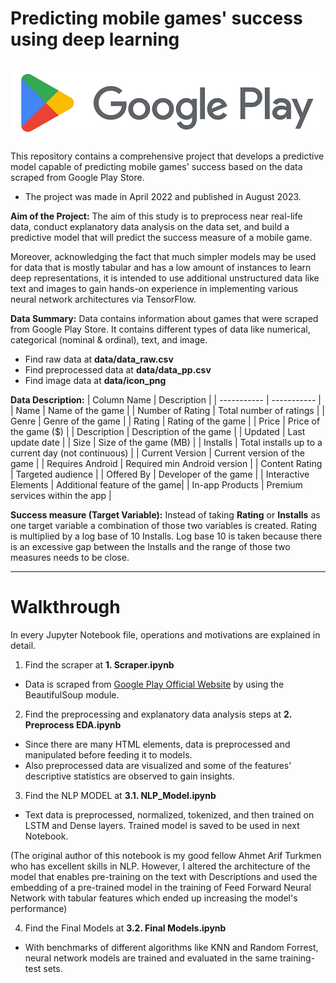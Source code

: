 # Predicting mobile games' success using deep learning <br/><br/> ![Screenshot](data/GPLogo.png "Google Play Logo")

This repository contains a comprehensive project that develops a predictive model capable of predicting mobile games' success based on the data scraped from Google Play Store.

* The project was made in April 2022 and published in August 2023.

**Aim of the Project:**
The aim of this study is to preprocess near real-life data, conduct explanatory data analysis on the data set, and build a predictive model that will predict the success measure of a mobile game. 

Moreover, acknowledging the fact that much simpler models may be used for data that is mostly tabular and has a low amount of instances to learn deep representations, it is intended to use additional unstructured data like text and images to gain hands-on experience in implementing various neural network architectures via TensorFlow.

**Data Summary:**
Data contains information about games that were scraped from Google Play Store. It contains different types of data like numerical, categorical (nominal & ordinal), text, and image.

* Find raw data at **data/data_raw.csv**
* Find preprocessed data at **data/data_pp.csv**
* Find image data at **data/icon_png**


**Data Description:**
| Column Name          | Description |
| -----------          | ----------- |
| Name                 | Name of the game | 
| Number of Rating     | Total number of ratings |
| Genre                | Genre of the game |
| Rating               | Rating of the game |
| Price                | Price of the game ($) |
| Description          | Description of the game |
| Updated              | Last update date |
| Size                 | Size of the game (MB) |
| Installs             | Total installs up to a current day (not continuous) |
| Current Version      | Current version of the game |
| Requires Android     | Required min Android version |
| Content Rating	     | Targeted audience |
| Offered By	         | Developer of the game |
| Interactive Elements | Additional feature of the game|
| In-app Products      | Premium services within the app |

**Success measure (Target Variable):**
Instead of taking **Rating** or **Installs** as one target variable a combination of those two variables is created. Rating is multiplied by a log base of 10 Installs. Log base 10 is taken because there is an excessive gap between the Installs and the range of those two measures needs to be close.

---

# Walkthrough

In every Jupyter Notebook file, operations and motivations are explained in detail.

1. Find the scraper at **1. Scraper.ipynb**
* Data is scraped from [Google Play Official Website](https://play.google.com/) by using the BeautifulSoup module.
2. Find the preprocessing and explanatory data analysis steps at **2. Preprocess EDA.ipynb**
* Since there are many HTML elements, data is preprocessed and manipulated before feeding it to models. 
* Also preprocessed data are visualized and some of the features' descriptive statistics are observed to gain insights.
3. Find the NLP MODEL at **3.1. NLP_Model.ipynb**
* Text data is preprocessed, normalized, tokenized, and then trained on LSTM and Dense layers. Trained model is saved to be used in next Notebook.

(The original author of this notebook is my good fellow Ahmet Arif Turkmen who has excellent skills in NLP. However, I altered the architecture of the model that enables pre-training on the text with Descriptions and used the embedding of a pre-trained model in the training of Feed Forward Neural Network with tabular features which ended up increasing the model's performance)

4. Find the Final Models at **3.2. Final Models.ipynb**
* With benchmarks of different algorithms like KNN and Random Forrest, neural network models are trained and evaluated in the same training-test sets.
